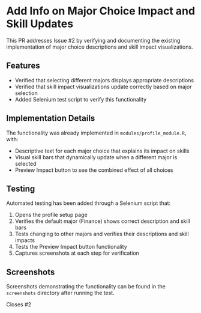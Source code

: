 # Add Info on Major Choice Impact and Skill Updates

This PR addresses Issue #2 by verifying and documenting the existing implementation of major choice descriptions and skill impact visualizations.

## Features

- Verified that selecting different majors displays appropriate descriptions
- Verified that skill impact visualizations update correctly based on major selection
- Added Selenium test script to verify this functionality

## Implementation Details

The functionality was already implemented in `modules/profile_module.R`, with:
- Descriptive text for each major choice that explains its impact on skills
- Visual skill bars that dynamically update when a different major is selected
- Preview Impact button to see the combined effect of all choices

## Testing

Automated testing has been added through a Selenium script that:
1. Opens the profile setup page
2. Verifies the default major (Finance) shows correct description and skill bars
3. Tests changing to other majors and verifies their descriptions and skill impacts
4. Tests the Preview Impact button functionality
5. Captures screenshots at each step for verification

## Screenshots

Screenshots demonstrating the functionality can be found in the `screenshots` directory after running the test.

Closes #2 